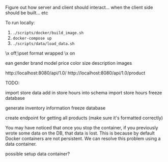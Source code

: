 

Figure out how server and client should interact... when the client side should be built... etc



To run locally:
1. `./scripts/docker/build_image.sh`
2. `docker-compose up`
3. `./scripts/data/load_data.sh`


\x off;\pset format wrapped
\x on


ean
gender
brand
model
price
color
size
description
images

http://localhost:8080/api/1.0/
http://localhost:8080/api/1.0/product



TODO:


import store data
  add in store hours into schema
  import store hours
  freeze database

generate inventory information
  freeze database

create endpoint for getting all products (make sure it's formatted correctly)






You may have noticed that once you stop the container, if you previously wrote some data on the DB, that data is lost. This is because by default Docker containers are not persistent. We can resolve this problem using a data container.

possible setup data container?
